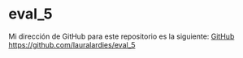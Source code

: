 # eval_5

Mi dirección de GitHub para este repositorio es la siguiente: [GitHub](https://github.com/lauralardies/eval_5)
https://github.com/lauralardies/eval_5
